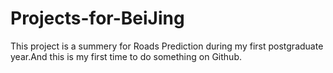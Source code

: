 # Projects-for-BeiJing
This project is a summery for Roads Prediction during my first postgraduate year.And this is my first time to do something on Github.
